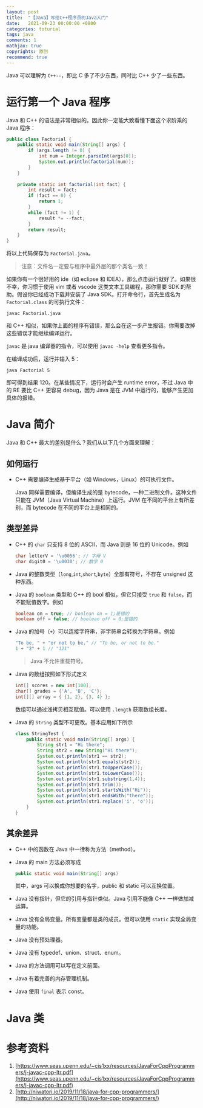 ```yaml
---
layout: post
title:  "【Java】写给C++程序员的Java入门"
date:   2021-09-23 00:00:00 +0800
categories: toturial
tags: java
comments: 1
mathjax: true
copyrights: 原创
recommend: true
---
```


Java 可以理解为 `C++--`，即比 C 多了不少东西，同时比 C++ 少了一些东西。

# 运行第一个 Java 程序

Java 和 C++ 的语法是非常相似的。因此你一定能大致看懂下面这个求阶乘的 Java 程序：

```java
public class Factorial {
    public static void main(String[] args) {
        if (args.length != 0) {
            int num = Integer.parseInt(args[0]);
            System.out.println(factorial(num));
        }
    }
    
    private static int factorial(int fact) {
        int result = fact;
        if (fact == 0) {
            return 1;
        }
        while (fact != 1) {
            result *= --fact;
        }
        return result;
    }
}
```

将以上代码保存为 `Factorial.java`。

> 注意：文件名一定要与程序中最外层的那个类名一致！

如果你有一个很好用的 ide（如 eclipse 和 IDEA），那么点击运行就好了。如果很不幸，你习惯于使用 vim 或者 vscode 这类文本工具编程，那你需要 SDK 的帮助。假设你已经成功下载并安装了 Java SDK。打开命令行，首先生成名为 `Factorial.class` 的可执行文件：

```shell
javac Factorial.java
```

和 C++ 相似，如果你上面的程序有错误，那么会在这一步产生报错。你需要改掉这些错误才能继续编译运行。

`javac` 是 java 编译器的指令，可以使用 `javac -help` 查看更多指令。

在编译成功后，运行并输入 5：

```shell
java Factorial 5
```

即可得到结果 120。在某些情况下，运行时会产生 runtime error，不过 Java 中的 RE 要比 C++ 更容易 debug，因为 Java 是在 JVM 中运行的，能够产生更加具体的报错。

# Java 简介

Java 和 C++ 最大的差别是什么？我们从以下几个方面来理解：

## 如何运行

- C++ 需要编译生成基于平台（如 Windows，Linux）的可执行文件。

  Java 同样需要编译，但编译生成的是 bytecode，一种二进制文件。这种文件只能在 JVM（Java Virtual Machine）上运行。JVM 在不同的平台上有所差别，而 bytecode 在不同的平台上是相同的。

## 类型差异

- C++ 的 `char` 只支持 8 位的 ASCII，而 Java 则是 16 位的 Unicode。例如

  ```java
  char letterV = '\u0056'; // 字母 V
  char digit0 = '\u0030'; // 数字 0
  ```

- Java 的整数类型（`long`,`int`,`short`,`byte`）全部有符号，不存在 unsigned 这种东西。

- Java 的 `boolean` 类型和 C++ 的 bool 相似，但它只接受 `true` 和 `false`，而不能赋值数字。例如

  ```java
  boolean on = true; // boolean on = 1;是错的
  boolean off = false; // boolean off = 0;是错的
  ```

- Java 的加号（`+`）可以连接字符串，非字符串会转换为字符串。例如

  ```java
  "To be, " + "or not to be." // "To be, or not to be."
  1 + "2" + 1 // "121"
  ```

  > Java 不允许重载符号。

- Java 的数组按照如下形式定义

  ```java
  int[] scores = new int[100];
  char[] grades = {'A', 'B', 'C'};
  int[][] array = { {1, 2}, {3, 4} };
  ```

  数组可以通过浅拷贝相互赋值。可以使用 `.length` 获取数组长度。

- Java 的 `String` 类型不可更改。基本应用如下所示

  ```java
  class StringTest {
      public static void main(String[] args) {
          String str1 = "Hi there";
          String str2 = new String("Hi there");
          System.out.println(str1 == str2);
          System.out.println(str1.equals(str2));
          System.out.println(str1.toUpperCase());
          System.out.println(str1.toLowerCase());
          System.out.println(str1.substring(1,4));
          System.out.println(str1.trim());
          System.out.println(str1.startsWith("Hi"));
          System.out.println(str1.endsWith("there"));
          System.out.println(str1.replace('i', 'o'));
      }
  }
  ```

## 其余差异

- C++ 中的函数在 Java 中一律称为方法（method）。

- Java 的 main 方法必须写成

  ```java
  public static void main(String[] args)
  ```

  其中，args 可以换成你想要的名字，public 和 static 可以互换位置。

- Java 没有指针，但它的引用与指针类似。Java 引用不能像 C++ 一样做加减运算。

- Java 没有全局变量。所有变量都是类的成员。但可以使用 `static` 实现全局变量的功能。

- Java 没有预处理器。

- Java 没有 typedef、union、struct、enum。

- Java 的方法调用可以写在定义前面。

- Java 有着完善的内存管理机制。

- Java 使用 `final` 表示 const。

# Java 类



# 参考资料

1. [https://www.seas.upenn.edu/~cis1xx/resources/JavaForCppProgrammers/j-javac-cpp-ltr.pdf](https://www.seas.upenn.edu/~cis1xx/resources/JavaForCppProgrammers/j-javac-cpp-ltr.pdf)
2. [http://niwatori.io/2019/11/18/java-for-cpp-programmers/](http://niwatori.io/2019/11/18/java-for-cpp-programmers/)

